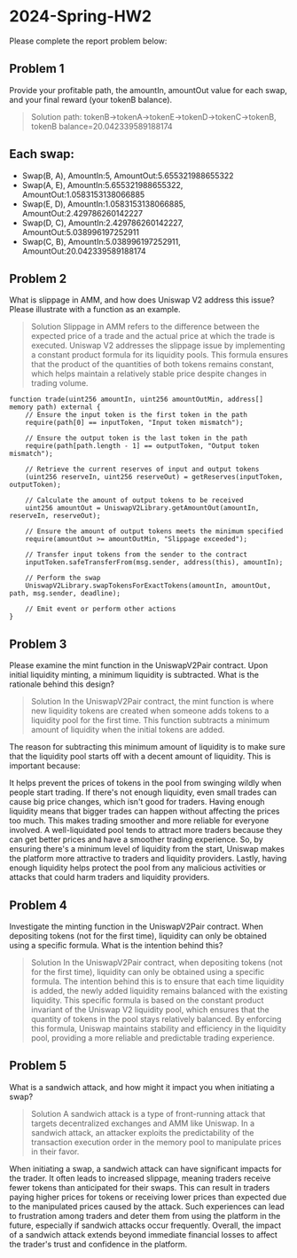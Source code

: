 # 2024-Spring-HW2

Please complete the report problem below:

## Problem 1
Provide your profitable path, the amountIn, amountOut value for each swap, and your final reward (your tokenB balance).

> Solution
path: tokenB->tokenA->tokenE->tokenD->tokenC->tokenB, tokenB balance=20.042339589188174


## Each swap:
* Swap(B, A), AmountIn:5, AmountOut:5.655321988655322
* Swap(A, E), AmountIn:5.655321988655322, AmountOut:1.0583153138066885
* Swap(E, D), AmountIn:1.0583153138066885, AmountOut:2.429786260142227
* Swap(D, C), AmountIn:2.429786260142227, AmountOut:5.038996197252911
* Swap(C, B), AmountIn:5.038996197252911, AmountOut:20.042339589188174

## Problem 2
What is slippage in AMM, and how does Uniswap V2 address this issue? Please illustrate with a function as an example.

> Solution
Slippage in AMM refers to the difference between the expected price of a trade and the actual price at which the trade is executed. Uniswap V2 addresses the slippage issue by implementing a constant product formula for its liquidity pools. This formula ensures that the product of the quantities of both tokens remains constant, which helps maintain a relatively stable price despite changes in trading volume.
```
function trade(uint256 amountIn, uint256 amountOutMin, address[] memory path) external {
    // Ensure the input token is the first token in the path
    require(path[0] == inputToken, "Input token mismatch");

    // Ensure the output token is the last token in the path
    require(path[path.length - 1] == outputToken, "Output token mismatch");

    // Retrieve the current reserves of input and output tokens
    (uint256 reserveIn, uint256 reserveOut) = getReserves(inputToken, outputToken);

    // Calculate the amount of output tokens to be received
    uint256 amountOut = UniswapV2Library.getAmountOut(amountIn, reserveIn, reserveOut);

    // Ensure the amount of output tokens meets the minimum specified
    require(amountOut >= amountOutMin, "Slippage exceeded");

    // Transfer input tokens from the sender to the contract
    inputToken.safeTransferFrom(msg.sender, address(this), amountIn);

    // Perform the swap
    UniswapV2Library.swapTokensForExactTokens(amountIn, amountOut, path, msg.sender, deadline);

    // Emit event or perform other actions
}
```


## Problem 3
Please examine the mint function in the UniswapV2Pair contract. Upon initial liquidity minting, a minimum liquidity is subtracted. What is the rationale behind this design?

> Solution
In the UniswapV2Pair contract, the mint function is where new liquidity tokens are created when someone adds tokens to a liquidity pool for the first time. This function subtracts a minimum amount of liquidity when the initial tokens are added.

The reason for subtracting this minimum amount of liquidity is to make sure that the liquidity pool starts off with a decent amount of liquidity. This is important because:

It helps prevent the prices of tokens in the pool from swinging wildly when people start trading. If there's not enough liquidity, even small trades can cause big price changes, which isn't good for traders.
Having enough liquidity means that bigger trades can happen without affecting the prices too much. This makes trading smoother and more reliable for everyone involved.
A well-liquidated pool tends to attract more traders because they can get better prices and have a smoother trading experience. So, by ensuring there's a minimum level of liquidity from the start, Uniswap makes the platform more attractive to traders and liquidity providers.
Lastly, having enough liquidity helps protect the pool from any malicious activities or attacks that could harm traders and liquidity providers.


## Problem 4
Investigate the minting function in the UniswapV2Pair contract. When depositing tokens (not for the first time), liquidity can only be obtained using a specific formula. What is the intention behind this?

> Solution
In the UniswapV2Pair contract, when depositing tokens (not for the first time), liquidity can only be obtained using a specific formula. The intention behind this is to ensure that each time liquidity is added, the newly added liquidity remains balanced with the existing liquidity. This specific formula is based on the constant product invariant of the Uniswap V2 liquidity pool, which ensures that the quantity of tokens in the pool stays relatively balanced. By enforcing this formula, Uniswap maintains stability and efficiency in the liquidity pool, providing a more reliable and predictable trading experience.


## Problem 5
What is a sandwich attack, and how might it impact you when initiating a swap?

> Solution
A sandwich attack is a type of front-running attack that targets decentralized exchanges and AMM like Uniswap. In a sandwich attack, an attacker exploits the predictability of the transaction execution order in the memory pool to manipulate prices in their favor. 

When initiating a swap, a sandwich attack can have significant impacts for the trader. It often leads to increased slippage, meaning traders receive fewer tokens than anticipated for their swaps. This can result in traders paying higher prices for tokens or receiving lower prices than expected due to the manipulated prices caused by the attack. Such experiences can lead to frustration among traders and deter them from using the platform in the future, especially if sandwich attacks occur frequently. Overall, the impact of a sandwich attack extends beyond immediate financial losses to affect the trader's trust and confidence in the platform.
